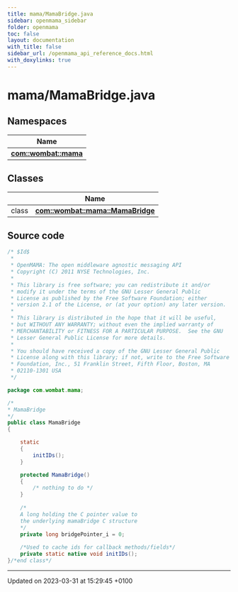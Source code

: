 ```yaml
---
title: mama/MamaBridge.java
sidebar: openmama_sidebar
folder: openmama
toc: false
layout: documentation
with_title: false
sidebar_url: /openmama_api_reference_docs.html
with_doxylinks: true
---
```


# mama/MamaBridge.java



## Namespaces

| Name           |
| -------------- |
| **[com::wombat::mama](namespacecom_1_1wombat_1_1mama.html)**  |

## Classes

|                | Name           |
| -------------- | -------------- |
| class | **[com::wombat::mama::MamaBridge](classcom_1_1wombat_1_1mama_1_1MamaBridge.html)**  |




## Source code

```java
/* $Id$
 *
 * OpenMAMA: The open middleware agnostic messaging API
 * Copyright (C) 2011 NYSE Technologies, Inc.
 *
 * This library is free software; you can redistribute it and/or
 * modify it under the terms of the GNU Lesser General Public
 * License as published by the Free Software Foundation; either
 * version 2.1 of the License, or (at your option) any later version.
 *
 * This library is distributed in the hope that it will be useful,
 * but WITHOUT ANY WARRANTY; without even the implied warranty of
 * MERCHANTABILITY or FITNESS FOR A PARTICULAR PURPOSE.  See the GNU
 * Lesser General Public License for more details.
 *
 * You should have received a copy of the GNU Lesser General Public
 * License along with this library; if not, write to the Free Software
 * Foundation, Inc., 51 Franklin Street, Fifth Floor, Boston, MA
 * 02110-1301 USA
 */

package com.wombat.mama;

/*
* MamaBridge
*/
public class MamaBridge
{

    static
    {
        initIDs();
    }

    protected MamaBridge()
    {
        /* nothing to do */
    }
    
    /*
    A long holding the C pointer value to
    the underlying mamaBridge C structure
    */
    private long bridgePointer_i = 0;
   
    /*Used to cache ids for callback methods/fields*/
    private static native void initIDs();
}/*end class*/
```


-------------------------------

Updated on 2023-03-31 at 15:29:45 +0100

